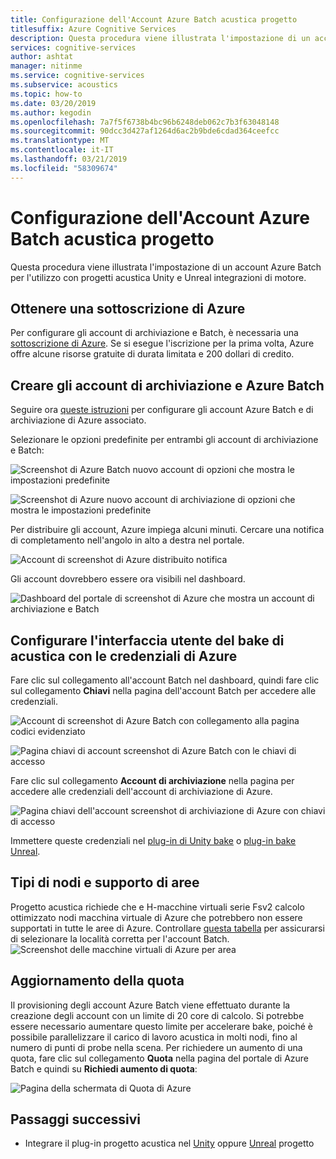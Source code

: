 ```yaml
---
title: Configurazione dell'Account Azure Batch acustica progetto
titlesuffix: Azure Cognitive Services
description: Questa procedura viene illustrata l'impostazione di un account Azure Batch per l'utilizzo con progetti acustica Unity e Unreal integrazioni di motore.
services: cognitive-services
author: ashtat
manager: nitinme
ms.service: cognitive-services
ms.subservice: acoustics
ms.topic: how-to
ms.date: 03/20/2019
ms.author: kegodin
ms.openlocfilehash: 7a7f5f6738b4bc96b6248deb062c7b3f63048148
ms.sourcegitcommit: 90dcc3d427af1264d6ac2b9bde6cdad364ceefcc
ms.translationtype: MT
ms.contentlocale: it-IT
ms.lasthandoff: 03/21/2019
ms.locfileid: "58309674"
---
```

# <a name="project-acoustics-azure-batch-account-setup"></a>Configurazione dell'Account Azure Batch acustica progetto
Questa procedura viene illustrata l'impostazione di un account Azure Batch per l'utilizzo con progetti acustica Unity e Unreal integrazioni di motore.

## <a name="get-an-azure-subscription"></a>Ottenere una sottoscrizione di Azure
Per configurare gli account di archiviazione e Batch, è necessaria una [sottoscrizione di Azure](https://azure.microsoft.com/free/). Se si esegue l'iscrizione per la prima volta, Azure offre alcune risorse gratuite di durata limitata e 200 dollari di credito.

## <a name="create-azure-batch-and-storage-accounts"></a>Creare gli account di archiviazione e Azure Batch
Seguire ora [queste istruzioni](https://docs.microsoft.com/azure/batch/batch-account-create-portal) per configurare gli account Azure Batch e di archiviazione di Azure associato.

Selezionare le opzioni predefinite per entrambi gli account di archiviazione e Batch:
  
  ![Screenshot di Azure Batch nuovo account di opzioni che mostra le impostazioni predefinite](media/new-batch-account-create.png)

  ![Screenshot di Azure nuovo account di archiviazione di opzioni che mostra le impostazioni predefinite](media/batch-storage-account-create.png)

Per distribuire gli account, Azure impiega alcuni minuti. Cercare una notifica di completamento nell'angolo in alto a destra nel portale.
  
  ![Account di screenshot di Azure distribuito notifica](media/batch-accounts-deploy-notification.png)

Gli account dovrebbero essere ora visibili nel dashboard.
  
  ![Dashboard del portale di screenshot di Azure che mostra un account di archiviazione e Batch](media/azure-portal-dashboard.png)

## <a name="set-up-acoustics-bake-ui-with-azure-credentials"></a>Configurare l'interfaccia utente del bake di acustica con le credenziali di Azure
Fare clic sul collegamento all'account Batch nel dashboard, quindi fare clic sul collegamento **Chiavi** nella pagina dell'account Batch per accedere alle credenziali.
  
  ![Account di screenshot di Azure Batch con collegamento alla pagina codici evidenziato](media/batch-access-keys.png)

  ![Pagina chiavi di account screenshot di Azure Batch con le chiavi di accesso](media/batch-keys-info.png)

Fare clic sul collegamento **Account di archiviazione** nella pagina per accedere alle credenziali dell'account di archiviazione di Azure.
  
  ![Pagina chiavi dell'account screenshot di archiviazione di Azure con chiavi di accesso](media/storage-keys-info.png)

Immettere queste credenziali nel [plug-in di Unity bake](unity-baking.md) o [plug-in bake Unreal](unreal-baking.md).

## <a name="node-types-and-region-support"></a>Tipi di nodi e supporto di aree
Progetto acustica richiede che e H-macchine virtuali serie Fsv2 calcolo ottimizzato nodi macchina virtuale di Azure che potrebbero non essere supportati in tutte le aree di Azure. Controllare [questa tabella](https://azure.microsoft.com/global-infrastructure/services) per assicurarsi di selezionare la località corretta per l'account Batch.
![Screenshot delle macchine virtuali di Azure per area](media/azure-regions.png) 

## <a name="upgrading-your-quota"></a>Aggiornamento della quota
Il provisioning degli account Azure Batch viene effettuato durante la creazione degli account con un limite di 20 core di calcolo. Si potrebbe essere necessario aumentare questo limite per accelerare bake, poiché è possibile parallelizzare il carico di lavoro acustica in molti nodi, fino al numero di punti di probe nella scena. Per richiedere un aumento di una quota, fare clic sul collegamento **Quota** nella pagina del portale di Azure Batch e quindi su **Richiedi aumento di quota**:

![Pagina della schermata di Quota di Azure](media/azure-quotas.png)

## <a name="next-steps"></a>Passaggi successivi
* Integrare il plug-in progetto acustica nel [Unity](unity-integration.md) oppure [Unreal](unreal-integration.md) progetto

